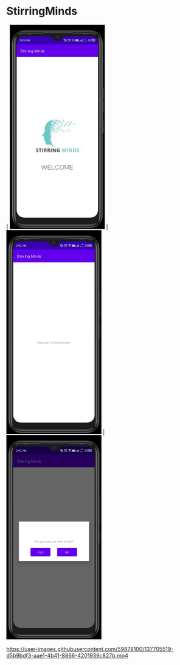# StirringMinds
| <img src="https://github.com/nithiyashree-p/StirringMinds/blob/main/StirringMinds/screenshots/ss1.jpeg" width="250">
| <img src="https://github.com/nithiyashree-p/StirringMinds/blob/main/StirringMinds/screenshots/ss2.jpeg" width="250">
| <img src="https://github.com/nithiyashree-p/StirringMinds/blob/main/StirringMinds/screenshots/ss3.jpeg" width="250">

https://user-images.githubusercontent.com/59878100/137705519-d5b9bdf3-aae1-4b41-8866-4201939c827b.mp4


